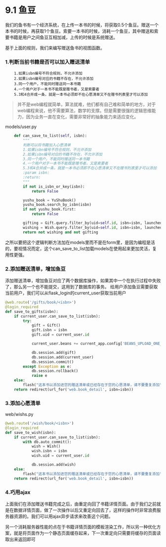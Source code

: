 # 9.1 鱼豆

我们的鱼书有一个经济系统，在上传一本书的时候，将获取0.5个鱼豆。赠送一个本书的时候，再获取1个鱼豆。索要一本书的时候，消耗一个鱼豆，其中赠送和索要书籍是用户之间鱼豆互相加减，上传的时候是系统赠送。

基于上面的规则，我们来编写赠送鱼书的视图函数。

### 1.判断当前书籍是否可以加入赠送清单

        1.如果isbn编号不符合规则，不允许添加
        2.如果isbn编号对应的书籍不存在，不允许添加
        3.同一个用户，不能同时赠送同一本书籍
        4.一个用户对于一本书不能既是赠书者，又是索要者
        5.3和4合并成一条，就是一本书必须即不在心愿清单又不在赠书列表里才可以添加
        
> 并不是web编程就简单，算法就难，他们都有自己难和简单的地方，对于web编程来说，他不需要算法，数学的支撑。但是需要很强的逻辑思维能力，因为业务一直在变化，需要非常好的抽象能力来适应变化。

models/user.py
```python
    def can_save_to_list(self, isbn):
        """
        判断可以将书籍加入心愿清单
        1.如果isbn编号不符合规则，不允许添加
        2.如果isbn编号对应的书籍不存在，不允许添加
        3.同一个用户，不能同时赠送同一本书籍
        4.一个用户对于一本书不能既是赠书者，又是索要者
        5.3和4合并成一条，就是一本书必须即不在心愿清单又不在赠书列表里才可以添加
        :param isbn:
        :return:
        """
        if not is_isbn_or_key(isbn):
            return False

        yushu_book = YuShuBook()
        yushu_book.search_by_isbn(isbn)
        if not yushu_book.first:
            return False

        gifting = Gift.query.filter_by(uid=self.id, isbn=isbn, launched=False).first()
        wishing = Wish.query.filter_by(uid=self.id, isbn=isbn, launched=False).first()
        return not wishing and not gifting
```
之所以要把这个逻辑判断方法加在models里而不是在form里，是因为编程是活的，要视情况而定，这个can_save_to_list加载models在使用起来更加灵活，复用性更强。

### 2.添加赠送清单，增加鱼豆
添加赠送清单，增加鱼豆对应了两个数据库操作，如果其中一个在执行过程中失败了，那么另一个也不能提交，这用到了数据库的事务。
给用户添加鱼豆需要获取当前用户，我们可以从flask_login的current_user获取当前用户
```python
@web.route('/gifts/book/<isbn>')
@login_required
def save_to_gifts(isbn):
    if current_user.can_save_to_list(isbn):
        try:
            gift = Gift()
            gift.isbn = isbn
            gift.uid = current_user.id

            current_user.beans += current_app.config['BEANS_UPLOAD_ONE_BOOK']

            db.session.add(gift)
            db.session.add(current_user)
            db.session.commit()
        except Exception as e:
            db.session.rollback()
            raise e
    else:
        flash("这本书以添加进您的赠送清单或已经存在于您的心愿清单，请不要重复添加")
    return redirect(url_for('web.book_detail', isbn=isbn))
```

### 3.添加心愿清单
web/wishs.py
```python
@web.route('/wish/book/<isbn>')
@login_required
def save_to_wish(isbn):
    if current_user.can_save_to_list(isbn):
        with db.auto_commit():
            wish = Wish()
            wish.isbn = isbn
            wish.uid = current_user.id

            db.session.add(wish)
    else:
        flash("这本书以添加进您的赠送清单或已经存在于您的心愿清单，请不要重复添加")
    return redirect(url_for('web.book_detail', isbn=isbn))
```

### 4.巧用ajax
上面我们在添加赠送书籍完成之后，由重定向回了书籍详情页面。由于我们之前就是在数据详情页面，做了一次操作以后又重定向回去了，这样的操作时非常浪费服务器资源的。我们可以用ajax异步请求来改善这个问题。

另一个消耗服务器性能的点在于书籍详情页面的模板渲染工作，所以另一种优化方案，就是将页面作为一个静态页面缓存起来，下一次重定向只需要将缓存的页面读取出来返回即可